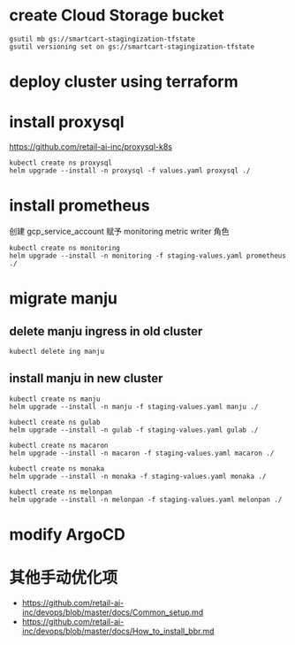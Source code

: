 # create Cloud Storage bucket

```shell
gsutil mb gs://smartcart-stagingization-tfstate
gsutil versioning set on gs://smartcart-stagingization-tfstate
```

# deploy cluster using terraform

# install proxysql

https://github.com/retail-ai-inc/proxysql-k8s

```shell
kubectl create ns proxysql
helm upgrade --install -n proxysql -f values.yaml proxysql ./
```

# install prometheus
创建 gcp_service_account 赋予 monitoring metric writer 角色

```shell
kubectl create ns monitoring
helm upgrade --install -n monitoring -f staging-values.yaml prometheus ./
```

# migrate manju

## delete manju ingress in old cluster

```shell
kubectl delete ing manju
```

## install manju in new cluster

```shell
kubectl create ns manju
helm upgrade --install -n manju -f staging-values.yaml manju ./

kubectl create ns gulab
helm upgrade --install -n gulab -f staging-values.yaml gulab ./

kubectl create ns macaron
helm upgrade --install -n macaron -f staging-values.yaml macaron ./

kubectl create ns monaka
helm upgrade --install -n monaka -f staging-values.yaml monaka ./

kubectl create ns melonpan
helm upgrade --install -n melonpan -f staging-values.yaml melonpan ./
```

# modify ArgoCD

# 其他手动优化项

- https://github.com/retail-ai-inc/devops/blob/master/docs/Common_setup.md
- https://github.com/retail-ai-inc/devops/blob/master/docs/How_to_install_bbr.md
